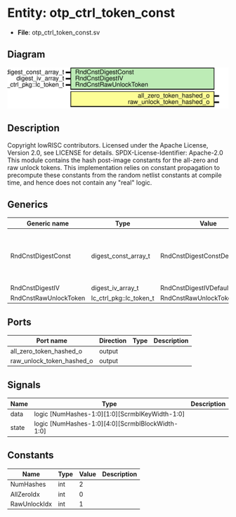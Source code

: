 # Entity: otp_ctrl_token_const

- **File**: otp_ctrl_token_const.sv
## Diagram

![Diagram](otp_ctrl_token_const.svg "Diagram")
## Description

Copyright lowRISC contributors.
 Licensed under the Apache License, Version 2.0, see LICENSE for details.
 SPDX-License-Identifier: Apache-2.0
 This module contains the hash post-image constants for the all-zero and raw unlock tokens.
 This implementation relies on constant propagation to precompute these constants from the
 random netlist constants at compile time, and hence does not contain any "real" logic.
 
## Generics

| Generic name          | Type                    | Value                        | Description                                                |
| --------------------- | ----------------------- | ---------------------------- | ---------------------------------------------------------- |
| RndCnstDigestConst    | digest_const_array_t    | RndCnstDigestConstDefault    | Compile time random constants, to be overriden by topgen.  |
| RndCnstDigestIV       | digest_iv_array_t       | RndCnstDigestIVDefault       |                                                            |
| RndCnstRawUnlockToken | lc_ctrl_pkg::lc_token_t | RndCnstRawUnlockTokenDefault |                                                            |
## Ports

| Port name                 | Direction | Type | Description |
| ------------------------- | --------- | ---- | ----------- |
| all_zero_token_hashed_o   | output    |      |             |
| raw_unlock_token_hashed_o | output    |      |             |
## Signals

| Name  | Type                                             | Description |
| ----- | ------------------------------------------------ | ----------- |
| data  | logic [NumHashes-1:0][1:0][ScrmblKeyWidth-1:0]   |             |
| state | logic [NumHashes-1:0][4:0][ScrmblBlockWidth-1:0] |             |
## Constants

| Name         | Type | Value | Description |
| ------------ | ---- | ----- | ----------- |
| NumHashes    | int  | 2     |             |
| AllZeroIdx   | int  | 0     |             |
| RawUnlockIdx | int  | 1     |             |
